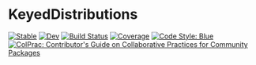 # KeyedDistributions

[![Stable](https://img.shields.io/badge/docs-stable-blue.svg)](https://invenia.github.io/KeyedDistributions.jl/stable)
[![Dev](https://img.shields.io/badge/docs-dev-blue.svg)](https://invenia.github.io/KeyedDistributions.jl/dev)
[![Build Status](https://github.com/invenia/KeyedDistributions.jl/workflows/CI/badge.svg)](https://github.com/invenia/KeyedDistributions.jl/actions)
[![Coverage](https://codecov.io/gh/invenia/KeyedDistributions.jl/branch/main/graph/badge.svg)](https://codecov.io/gh/invenia/KeyedDistributions.jl)
[![Code Style: Blue](https://img.shields.io/badge/code%20style-blue-4495d1.svg)](https://github.com/invenia/BlueStyle)
[![ColPrac: Contributor's Guide on Collaborative Practices for Community Packages](https://img.shields.io/badge/ColPrac-Contributor's%20Guide-blueviolet)](https://github.com/SciML/ColPrac)
